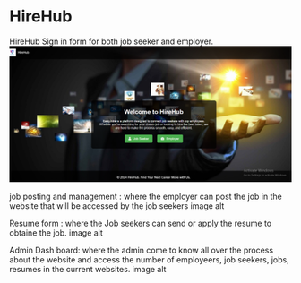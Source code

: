 # HireHub
HireHub
Sign in form for both job seeker and employer.
![image alt](https://github.com/RANJITHA14102004/HireHub/blob/1732a75303184db5bf6f26144475b00a72ef3c54/Screenshot%202024-11-23%20165352.png)


job posting and management : where the employer can post the job in the website that will be accessed by the job seekers image alt

Resume form : where the Job seekers can send or apply the resume to obtaine the job. image alt

Admin Dash board: where the admin come to know all over the process about the website and access the number of employeers, job seekers, jobs, resumes in the current websites. image alt
